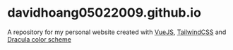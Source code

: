 # davidhoang05022009.github.io
A repository for my personal website created with [VueJS](https://vuejs.org), [TailwindCSS](https://tailwindcss.com) and [Dracula color scheme](https://draculatheme.com)